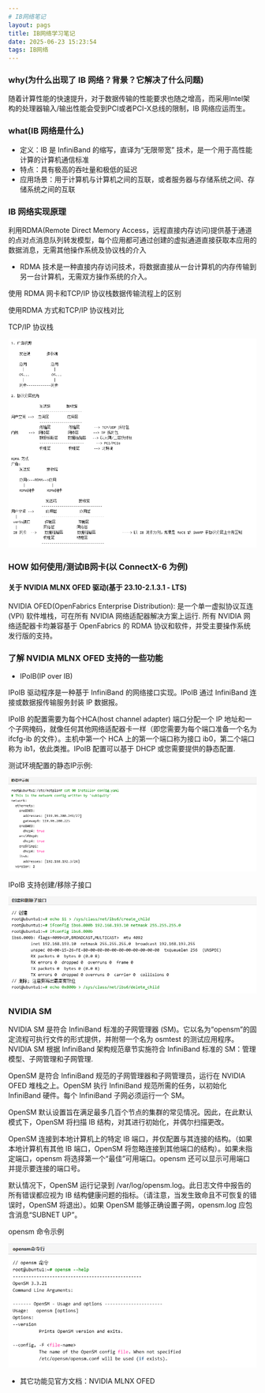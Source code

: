 ```yaml
---
# IB网络笔记
layout: pags
title: IB网络学习笔记
date: 2025-06-23 15:23:54
tags: IB网络
---
```


### why(为什么出现了 IB 网络？背景？它解决了什么问题)

随着计算性能的快速提升，对于数据传输的性能要求也随之增高，而采用Intel架构的处理器输入/输出性能会受到PCI或者PCI-X总线的限制，IB 网络应运而生。

### what(IB 网络是什么)

- 定义：IB 是 InfiniBand 的缩写，直译为“无限带宽” 技术，是一个用于高性能计算的计算机通信标准
- 特点：具有极高的吞吐量和极低的延迟
- 应用场景：用于计算机与计算机之间的互联，或者服务器与存储系统之间、存储系统之间的互联
  
### IB 网络实现原理
利用RDMA(Remote Direct Memory Access，远程直接内存访问)提供基于通道的点对点消息队列转发模型，每个应用都可通过创建的虚拟通道直接获取本应用的数据消息，无需其他操作系统及协议栈的介入

- RDMA 技术是一种直接内存访问技术，将数据直接从一台计算机的内存传输到另一台计算机，无需双方操作系统的介入。
  
使用 RDMA 网卡和TCP/IP 协议栈数据传输流程上的区别

使用RDMA 方式和TCP/IP 协议栈对比

TCP/IP 协议栈

![one](../imgs/2025.6.23-1.png)

### HOW 如何使用/测试IB网卡(以 ConnectX-6 为例)

#### 关于 NVIDIA MLNX OFED 驱动(基于 23.10-2.1.3.1 - LTS)

NVIDIA OFED(OpenFabrics Enterprise Distribution): 是一个单一虚拟协议互连 (VPI) 软件堆栈，可在所有 NVIDIA 网络适配器解决方案上运行. 所有 NVIDIA 网络适配器卡均兼容基于 OpenFabrics 的 RDMA 协议和软件，并受主要操作系统发行版的支持。

### 了解 NVIDIA MLNX OFED 支持的一些功能

- IPoIB(IP over IB)

IPoIB 驱动程序是一种基于 InfiniBand 的网络接口实现。IPoIB 通过 InfiniBand 连接或数据报传输服务封装 IP 数据报。

IPoIB 的配置需要为每个HCA(host channel adapter) 端口分配一个 IP 地址和一个子网掩码，就像任何其他网络适配器卡一样（即您需要为每个端口准备一个名为 ifcfg-ib<n> 的文件）。主机中第一个 HCA 上的第一个端口称为接口 ib0，第二个端口称为 ib1，依此类推。IPoIB 配置可以基于 DHCP 或您需要提供的静态配置.

测试环境配置的静态IP示例:

![one](../imgs/2025.6.23-2.jpg)

IPoIB 支持创建/移除子接口

![one](../imgs/2025.6.23-3.png)

### NVIDIA SM
NVIDIA SM 是符合 InfiniBand 标准的子网管理器 (SM)。它以名为“opensm”的固定流程可执行文件的形式提供，并附带一个名为 osmtest 的测试应用程序。NVIDIA SM 根据 InfiniBand 架构规范章节实施符合 InfiniBand 标准的 SM：管理模型、子网管理和子网管理.

OpenSM 是符合 InfiniBand 规范的子网管理器和子网管理员，运行在 NVIDIA OFED 堆栈之上。OpenSM 执行 InfiniBand 规范所需的任务，以初始化 InfiniBand 硬件。每个 InfiniBand 子网必须运行一个 SM。

OpenSM 默认设置旨在满足最多几百个节点的集群的常见情况。因此，在此默认模式下，OpenSM 将扫描 IB 结构，对其进行初始化，并偶尔扫描更改。

OpenSM 连接到本地计算机上的特定 IB 端口，并仅配置与其连接的结构。（如果本地计算机有其他 IB 端口，OpenSM 将忽略连接到其他端口的结构）。如果未指定端口，opensm 将选择第一个“最佳”可用端口。opensm 还可以显示可用端口并提示要连接的端口号。

默认情况下，OpenSM 运行记录到 /var/log/opensm.log。此日志文件中报告的所有错误都应视为 IB 结构健康问题的指标。（请注意，当发生致命且不可恢复的错误时，OpenSM 将退出）。如果 OpenSM 能够正确设置子网，opensm.log 应包含消息“SUBNET UP”。

opensm 命令示例

![one](../imgs/2025.6.23-4.png)

- 其它功能见官方文档：NVIDIA MLNX OFED









